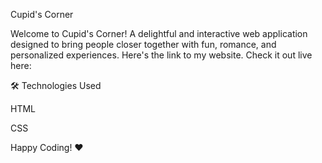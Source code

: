 Cupid's Corner

Welcome to Cupid's Corner! A delightful and interactive web application designed to bring people closer together with fun, romance, and personalized experiences.
Here's the link to my website. Check it out live here:


🛠 Technologies Used

HTML

CSS


Happy Coding! ❤️

